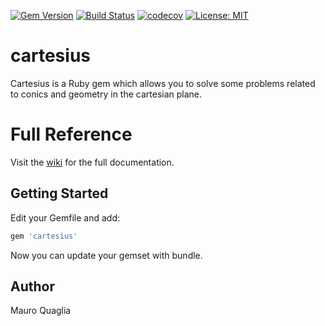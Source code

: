 [![Gem Version](https://badge.fury.io/rb/cartesius.svg)](https://badge.fury.io/rb/cartesius)
[![Build Status](https://travis-ci.org/MauroQuaglia/cartesius.svg?branch=master)](https://travis-ci.org/MauroQuaglia/cartesius)
[![codecov](https://codecov.io/gh/MauroQuaglia/cartesius/branch/master/graph/badge.svg)](https://codecov.io/gh/MauroQuaglia/cartesius)
[![License: MIT](https://img.shields.io/badge/License-MIT-yellow.svg)](https://opensource.org/licenses/MIT)

# cartesius
Cartesius is a Ruby gem which allows you to solve some problems related to conics and geometry in the cartesian plane.

# Full Reference
Visit the [wiki](https://github.com/MauroQuaglia/cartesius/wiki) for the full documentation.

## Getting Started
Edit your Gemfile and add:
```ruby
gem 'cartesius'
```
Now you can update your gemset with bundle.

## Author
Mauro Quaglia
